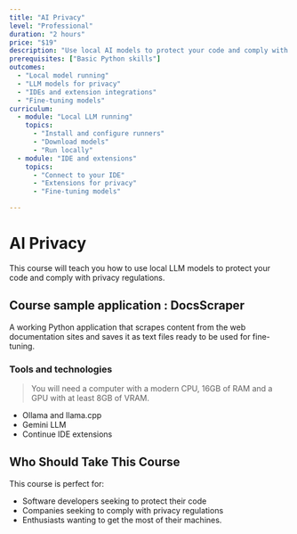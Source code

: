 ```yaml
---
title: "AI Privacy"
level: "Professional"
duration: "2 hours"
price: "$19"
description: "Use local AI models to protect your code and comply with privacy regulations."
prerequisites: ["Basic Python skills"]
outcomes:
  - "Local model running"
  - "LLM models for privacy"
  - "IDEs and extension integrations"
  - "Fine-tuning models"
curriculum:
  - module: "Local LLM running"
    topics:
      - "Install and configure runners"
      - "Download models"
      - "Run locally"
  - module: "IDE and extensions"
    topics:
      - "Connect to your IDE"
      - "Extensions for privacy"
      - "Fine-tuning models"

---
```


# AI Privacy

This course will teach you how to use local LLM models to protect your code and comply with privacy regulations.

## Course sample application : DocsScraper

A working Python application that scrapes content from the web documentation sites and saves it as text files ready to be used for fine-tuning.

### Tools and technologies

> You will need a computer with a modern CPU, 16GB of RAM and a GPU with at least 8GB of VRAM.

- Ollama and llama.cpp
- Gemini LLM
- Continue IDE extensions

## Who Should Take This Course

This course is perfect for:
- Software developers seeking to protect their code 
- Companies seeking to comply with privacy regulations
- Enthusiasts wanting to get the most of their machines.
